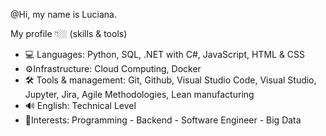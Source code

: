 @Hi, my name is Luciana.

My profile 👇🏼 (skills & tools)
- 💻 Languages: Python, SQL, .NET with C#, JavaScript, HTML & CSS
- ⚙️Infrastructure: Cloud Computing, Docker
- 🛠 Tools & management: Git, Github, Visual Studio Code, Visual Studio, Jupyter, Jira, Agile Methodologies, Lean manufacturing
- 🔊 English: Technical Level 
- 🔗Interests: Programming - Backend - Software Engineer - Big Data
<!---
LucianaMelisaQuiroga/LucianaMelisaQuiroga is a ✨ special ✨ repository because its `README.md` (this file) appears on your GitHub profile.
You can click the Preview link to take a look at your changes.
--->
